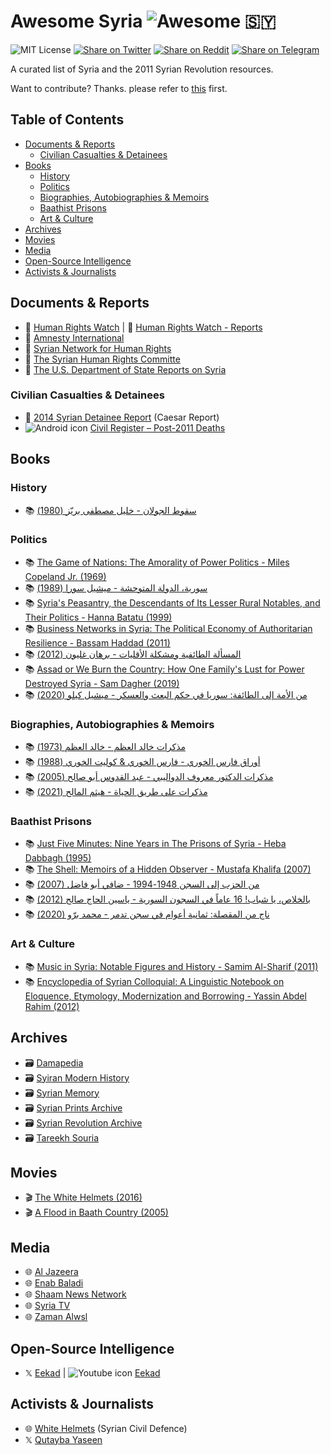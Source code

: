 # Awesome Syria ![Awesome](https://badgen.net/badge/icon/Awesome/0088cc?icon=awesome&label&color=514b6d&labelColor=70616d) 🇸🇾

![MIT License](https://badgen.net/github/license/aborazmeh/awesome-syria)
[![Share on Twitter](https://badgen.net/badge/share/%F0%9D%95%8F%20Twitter/1da1f2?icon=twitter)](http://twitter.com/share?text=A%20curated%20list%20of%20Syria%20and%20the%202011%20Syrian%20Revolution%20resources&url=https%3A%2F%2Fgithub.com%2Faborazmeh%2Fawesome-syria&hashtags=Awesome,Syria)
[![Share on Reddit](https://badgen.net/badge/share/Reddit/ff4500?icon=reddit)](https://www.reddit.com/submit?url=https%3A%2F%2Fgithub.com%2Faborazmeh%2Fawesome-syria&title=A%20curated%20list%20of%20Syria%20and%20the%202011%20Syrian%20Revolution%20resources)
[![Share on Telegram](https://badgen.net/badge/share/Telegram/0088cc?icon=telegram)](https://telegram.me/share/url?url=https%3A%2F%2Fgithub.com%2Faborazmeh%2Fawesome-syria&text=A%20curated%20list%20of%20Syria%20and%20the%202011%20Syrian%20Revolution%20resources)

A curated list of Syria and the 2011 Syrian Revolution resources.

Want to contribute? Thanks. please refer to
[this](https://github.com/aborazmeh/awesome-syria/blob/main/CONTRIBUTING.md)
first.

## Table of Contents

- [Documents \& Reports](#documents--reports)
  - [Civilian Casualties \& Detainees](#civilian-casualties--detainees)
- [Books](#books)
  - [History](#history)
  - [Politics](#politics)
  - [Biographies, Autobiographies \& Memoirs](#biographies-autobiographies--memoirs)
  - [Baathist Prisons](#baathist-prisons)
  - [Art \& Culture](#art--culture)
- [Archives](#archives)
- [Movies](#movies)
- [Media](#media)
- [Open-Source Intelligence](#open-source-intelligence)
- [Activists \& Journalists](#activists--journalists)

## Documents & Reports

- 📄 [Human Rights Watch](https://www.hrw.org/middle-east/n-africa/syria) | 📄 [Human Rights Watch - Reports](https://www.hrw.org/publications?country%5B0%5D=9648)
- 📄 [Amnesty International](https://www.amnesty.org/en/location/middle-east-and-north-africa/middle-east/syria/)
- 📄 [Syrian Network for Human Rights](https://snhr.org/)
- 📄 [The Syrian Human Rights Committe](https://www.shrc.org/)
- 📄 [The U.S. Department of State Reports on Syria](https://www.state.gov/report/custom/709c037e97/)

### Civilian Casualties & Detainees

- 📄 [2014 Syrian Detainee Report](https://leaks.zamanalwsl.net/tortures.php) (Caesar Report)
- ![Android
icon](images/android.svg) [Civil Register – Post-2011 Deaths](https://github.com/aborazmeh/awesome-syria/raw/main/files/post-2011%20deaths.apk)

## Books

### History

- 📚 [سقوط الجولان - خليل مصطفى بريّز (1980)](https://www.goodreads.com/book/show/200548258)

### Politics

- 📚 [The Game of Nations: The Amorality of Power Politics - Miles Copeland Jr. (1969)](https://www.goodreads.com/book/show/911059)
- 📚 [سورية، الدولة المتوحشة - ميشيل سورا (1989)](https://www.goodreads.com/book/show/115646055)
- 📚 [Syria's Peasantry, the Descendants of Its Lesser Rural Notables, and Their Politics - Hanna Batatu (1999)](https://www.goodreads.com/book/show/31152975)
- 📚 [Business Networks in Syria: The Political Economy of Authoritarian Resilience - Bassam Haddad (2011)](https://www.goodreads.com/book/show/12676030)
- 📚 [المسألة الطائفية ومشكلة الأقليات - برهان غليون (2012)](https://www.goodreads.com/book/show/13122960)
- 📚 [Assad or We Burn the Country: How One Family's Lust for Power Destroyed Syria - Sam Dagher (2019)](https://www.goodreads.com/book/show/51286268)
- 📚 [من الأمة إلى الطائفة: سوريا في حكم البعث والعسكر - ميشيل كيلو (2020)](https://www.goodreads.com/book/show/57810235)

### Biographies, Autobiographies & Memoirs

- 📚 [مذكرات خالد العظم - خالد العظم (1973)](https://www.goodreads.com/series/407391)
- 📚 [أوراق فارس الخوري - فارس الخوري & كوليت الخوري (1988)](https://www.goodreads.com/series/348527)
- 📚 [مذكرات الدكتور معروف الدواليبي - عبد القدوس أبو صالح (2005)](https://www.goodreads.com/book/show/22603430)
- 📚 [مذكرات على طريق الحياة - هيثم المالح (2021)](https://www.goodreads.com/series/399938)

### Baathist Prisons

- 📚 [Just Five Minutes: Nine Years in The Prisons of Syria - Heba Dabbagh (1995)](https://www.goodreads.com/book/show/2112121)
- 📚 [The Shell: Memoirs of a Hidden Observer - Mustafa Khalifa (2007)](https://www.goodreads.com/book/show/30961992)
- 📚 [من الحزب إلى السجن 1948-1994 - ضافي أبو فاضل (2007)](https://www.goodreads.com/book/show/18081406)
- 📚 [بالخلاص، يا شباب! 16 عاماً في السجون السورية - ياسين الحاج صالح (2012)](https://www.goodreads.com/book/show/15729139)
- 📚 [ناج من المقصلة: ثمانية أعوام في سجن تدمر - محمد برّو (2020)](https://www.goodreads.com/book/show/55853433)

### Art & Culture

- 📚 [Music in Syria: Notable Figures and History - Samim Al-Sharif (2011)](https://www.goodreads.com/book/show/61830598)
- 📚 [Encyclopedia of Syrian Colloquial: A Linguistic Notebook on Eloquence, Etymology, Modernization and Borrowing - Yassin Abdel Rahim (2012)](https://www.goodreads.com/series/348526)

## Archives

- 🗃️ [Damapedia](https://damapedia.com/)
- 🗃️ [Syiran Modern History](https://syrmh.com/)
- 🗃️ [Syrian Memory](https://syrianmemory.org/)
- 🗃️ [Syrian Prints Archive](https://en.syrianprints.org/)
- 🗃️ [Syrian Revolution Archive](https://linktr.ee/syrian.revolution.archive)
- 🗃️ [Tareekh Souria](https://tareekhsouria.com)

## Movies

- 🎬 [The White Helmets (2016)](https://www.imdb.com/title/tt6073176/)
- 🎬 [A Flood in Baath Country (2005)](https://www.imdb.com/title/tt0455950/)

## Media

- 🌐 [Al Jazeera](https://www.aljazeera.com)
- 🌐 [Enab Baladi](https://english.enabbaladi.net)
- 🌐 [Shaam News Network](https://shaam.org)
- 🌐 [Syria TV](https://www.syria.tv/)
- 🌐 [Zaman Alwsl](https://en.zamanalwsl.net/)

## Open-Source Intelligence

- 𝕏 [Eekad](https://twitter.com/EekadFacts) | ![Youtube
icon](images/youtube.svg) [Eekad](https://www.youtube.com/@EekadFacts)

## Activists & Journalists

- 🌐 [White Helmets](https://whitehelmets.org) (Syrian Civil Defence)
- 𝕏 [Qutayba Yaseen](https://twitter.com/k7ybnd99)
